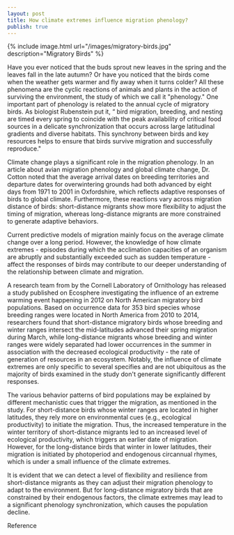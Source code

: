 ```yaml
---
layout: post
title: How climate extremes influence migration phenology?
publish: true
---
```


{% include image.html url="/images/migratory-birds.jpg" description="Migratory Birds" %}

Have you ever noticed that the buds sprout new leaves in the spring and the leaves fall in the late autumn? Or have you noticed that the birds come when the weather gets warmer and fly away when it turns colder? All these phenomena are the cyclic reactions of animals and plants in the action of surviving the environment, the study of which we call it "phenology." One important part of phenology is related to the annual cycle of migratory birds. As biologist Rubenstein put it, “ bird migration, breeding, and nesting are timed every spring to coincide with the peak availability of critical food sources in a delicate synchronization that occurs across large latitudinal gradients and diverse habitats. This synchrony between birds and key resources helps to ensure that birds survive migration and successfully reproduce." 

Climate change plays a significant role in the migration phenology. In an article about avian migration phenology and global climate change, Dr. Cotton noted that the average arrival dates on breeding territories and departure dates for overwintering grounds had both advanced by eight days from 1971 to 2001 in Oxfordshire, which reflects adaptive responses of birds to global climate.  Furthermore, these reactions vary across migration distance of birds:  short-distance migrants show more flexibility to adjust the timing of migration,  whereas long-distance migrants are more constrained to generate adaptive behaviors. 

Current predictive models of migration mainly focus on the average climate change over a long period. However, the knowledge of how climate extremes - episodes during which the acclimation capacities of an organism are abruptly and substantially exceeded such as sudden temperature - affect the responses of birds may contribute to our deeper understanding of the relationship between climate and migration. 

A research team from by the Cornell Laboratory of Ornithology has released a study published on Ecosphere investigating the influence of an extreme warming event happening in 2012 on North American migratory bird populations.  Based on occurrence data for 353 bird species whose breeding ranges were located in North America from 2010 to 2014,  researchers found that short-distance migratory birds whose breeding and winter ranges intersect the mid-latitudes advanced their spring migration during March, while long-distance migrants whose breeding and winter ranges were widely separated had lower occurrences in the summer in association with the decreased ecological productivity - the rate of generation of resources in an ecosystem.  Notably, the influence of climate extremes are only specific to several specifies and are not ubiquitous as the majority of birds examined in the study don't generate significantly different responses. 

The various behavior patterns of bird populations may be explained by different mechanistic cues that trigger the migration, as mentioned in the study. For short-distance birds whose winter ranges are located in higher latitudes,  they rely more on environmental cues (e.g., ecological productivity) to initiate the migration. Thus, the increased temperature in the winter territory of short-distance migrants led to an increased level of ecological productivity, which triggers an earlier date of migration. However, for the long-distance birds that winter in lower latitudes, their migration is initiated by photoperiod and endogenous circannual rhymes,  which is under a small influence of the climate extremes. 

It is evident that we can detect a level of flexibility and resilience from short-distance migrants as they can adjust their migration phenology to adapt to the environment. But for long-distance migratory birds that are constrained by their endogenous factors, the climate extremes may lead to a significant phenology synchronization, which causes the population decline. 

Reference


